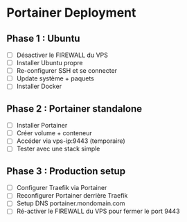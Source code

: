 # Portainer Deployment

## Phase 1 : Ubuntu

- [ ] Désactiver le FIREWALL du VPS
- [ ] Installer Ubuntu propre
- [ ] Re-configurer SSH et se connecter
- [ ] Update système + paquets
- [ ] Installer Docker

## Phase 2 : Portainer standalone

- [ ] Installer Portainer
- [ ] Créer volume + conteneur
- [ ] Accéder via vps-ip:9443 (temporaire)
- [ ] Tester avec une stack simple

## Phase 3 : Production setup

- [ ] Configurer Traefik via Portainer
- [ ] Reconfigurer Portainer derrière Traefik
- [ ] Setup DNS portainer.mondomain.com
- [ ] Ré-activer le FIREWALL du VPS pour fermer le port 9443
